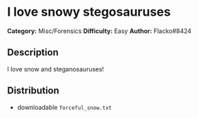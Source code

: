 # I love snowy stegosauruses
**Category:** Misc/Forensics
**Difficulty:** Easy
**Author:** Flacko#8424

## Description

I love snow and steganosauruses!

## Distribution

- downloadable `forceful_snow.txt`